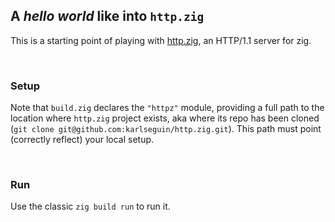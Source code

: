 ## A _hello world_ like into `http.zig`

This is a starting point of playing with [http.zig](https://github.com/karlseguin/http.zig/), an HTTP/1.1 server for zig.

<br/>

### Setup

Note that `build.zig` declares the `"httpz"` module, providing a full path to the location where `http.zig` project exists, aka where its repo has been cloned (`git clone git@github.com:karlseguin/http.zig.git`). This path must point (correctly reflect) your local setup.

<br/>

### Run

Use the classic `zig build run` to run it.

<br/>
